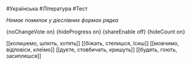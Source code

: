 #Українська #Література #Тест

*Немає помилок у дієслівних формах рядка*

{noChangeVote on}
{hideProgress on}
{shareEnable off}
{hideCount on}

[[колишемо, шлють, хотять]]
[[біжать, стелишся, їсиш]]
[[мовчимо, відповіси, клеїмо]]
[[дуєте, стовбичать, кришуть]]
[[будять, гоють, засиплешся]]

